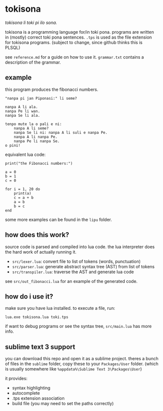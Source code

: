 # tokisona
_tokisona li toki pi ilo sona._

tokisona is a programming language for/in toki pona. programs are written in (mostly) correct toki pona sentences. `.tps` is used as the file extension for tokisona programs. (subject to change, since github thinks this is PLSQL)

see `reference.md` for a guide on how to use it. `grammar.txt` contains a description of the grammar.

## example
this program produces the fibonacci numbers.

	"nanpa pi jan Piponasi:" li seme?

	nanpa A li ala.
	nanpa Pe li wan.
	nanpa Se li ala.

	tenpo mute la o pali e ni:
		nanpa A li seme?
		nanpa Se li ni: nanpa A li suli e nanpa Pe.
		nanpa A li nanpa Pe.
		nanpa Pe li nanpa Se.
	o pini!

equivalent lua code:

	print("the Fibonacci numbers:")

	a = 0
	b = 1
	c = 0

	for i = 1, 20 do
		print(a)
		c = a + b
		a = b
		b = c
	end

some more examples can be found in the `lipu` folder.

## how does this work?
source code is parsed and compiled into lua code. the lua interpreter does the hard work of actually running it.

 * `src/lexer.lua`: convert file to list of tokens (words, punctuation)
 * `src/parser.lua`: generate abstract syntax tree (AST) from list of tokens
 * `src/transpiler.lua`: traverse the AST and generate lua code

see `src/out_fibonacci.lua` for an example of the generated code.

## how do i use it?
make sure you have lua installed. to execute a file, run:

	lua.exe tokisona.lua toki.tps

if want to debug programs or see the syntax tree, `src/main.lua` has more info.

## sublime text 3 support
you can download this repo and open it as a sublime project.
theres a bunch of files in the `sublime` folder, copy these to your `Packages/User` folder. (which is usually somewhere like `%appdata%\Sublime Text 3\Packages\User`)

it provides:
* syntax highlighting
* autocomplete
* .tps extension association
* build file (you may need to set the paths correctly)

